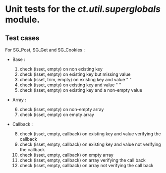# Unit tests for the *ct.util.superglobals* module.

## Test cases

For SG_Post, SG_Get and SG_Cookies :

- Base : 

	1. check (isset, empty) on non existing key
	2. check (isset, empty) on existing key but missing value
	3. check (isset, trim, empty) on existing key and value " "
	4. check (isset, empty) on existing key and value " "
	5. check (isset, empty) on existing key and a non-empty value

- Array :

	6. check (isset, empty) on non-empty array
	7. check (isset, empty) on empty array

- Callback :

	8. check (isset, empty, callback) on existing key and value verifying the callback
	9. check (isset, empty, callback) on existing key and value not verifying the callback
	10. check (isset, empty, callback) on empty array
	11. check (isset, empty, callback) on array verifying the call back
	12. check (isset, empty, callback) on array not verifying the call back 

